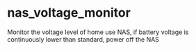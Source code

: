 # nas_voltage_monitor
Monitor the voltage level of home use NAS, if battery voltage is continuously lower than standard, power off the NAS
